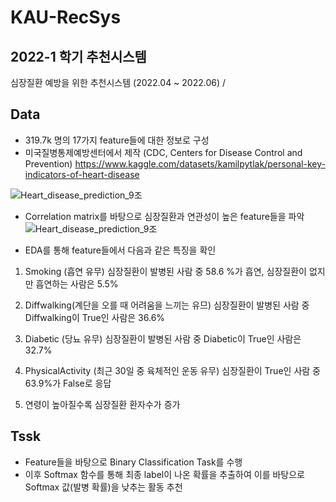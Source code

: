 # KAU-RecSys
## 2022-1 학기 추천시스템

심장질환 예방을 위한 추천시스템 (2022.04 ~ 2022.06) / 

## Data 
- 319.7k 명의 17가지 feature들에 대한 정보로 구성
- 미국질병통제예방센터에서 제작 (CDC, Centers for Disease Control and Prevention)
https://www.kaggle.com/datasets/kamilpytlak/personal-key-indicators-of-heart-disease

![Heart_disease_prediction_9조](https://user-images.githubusercontent.com/94584793/212479049-cca39ed7-6d0f-4345-9359-4b62fed96735.jpg)

- Correlation matrix를 바탕으로 심장질환과 연관성이 높은 feature들을 파악
![Heart_disease_prediction_9조](https://user-images.githubusercontent.com/94584793/212479602-80ecf43e-7125-4a54-9b9b-36f3b15bf40f.jpg)

- EDA를 통해 feature들에서 다음과 같은 특징을 확인
1. Smoking (흡연 유무) 
심장질환이 발병된 사람 중 58.6 %가 흡연, 심장질환이 없지만 흡연하는 사람은 5.5%

2. Diffwalking(계단을 오를 때 어려움을 느끼는 유므)
심장질환이 발병된 사람 중 Diffwalking이 True인 사람은 36.6%

3. Diabetic (당뇨 유무)
심장질환이 발병된 사람 중 Diabetic이 True인 사람은 32.7%

4. PhysicalActivity (최근 30일 중 육체적인 운동 유무)
심장질환이 True인 사람 중 63.9%가 False로 응답

5. 연령이 높아질수록 심장질환 환자수가 증가


## Tssk
- Feature들을 바탕으로 Binary Classification Task를 수행
- 이후 Softmax 함수를 통해 최종 label이 나온 확률을 추출하여 이를 바탕으로 Softmax 값(발병 확률)을 낮추는 활동 추천
